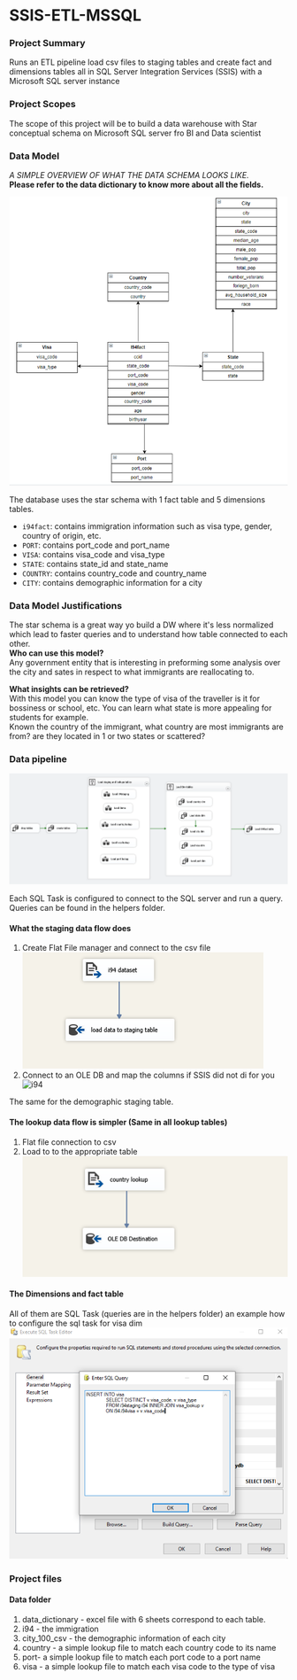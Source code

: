 # SSIS-ETL-MSSQL

### Project Summary
Runs an ETL pipeline load csv files to staging tables and create fact and dimensions tables all in SQL Server Integration Services (SSIS) with a Microsoft SQL server instance

### Project Scopes
The scope of this project will be to build a data warehouse with Star conceptual schema on Microsoft SQL server fro BI and Data scientist

### Data Model
 *A SIMPLE OVERVIEW OF WHAT THE DATA SCHEMA LOOKS LIKE.*\
 **Please refer to the data dictionary to know more about all the fields.**

 ![Shcema](/helpers/schema.PNG)

The database uses the star schema with 1 fact table and 5 dimensions tables.

* `i94fact`: contains immigration information such as visa type, gender, country of origin, etc.
* `PORT`: contains port_code and port_name
* `VISA`: contains visa_code and visa_type
* `STATE`: contains state_id and state_name
* `COUNTRY`: contains country_code and country_name
* `CITY`: contains demographic information for a city

### Data Model Justifications
The star schema is a great way yo build a DW where it's
less normalized which lead to faster queries and to understand how table connected to each other.\
**Who can use this model?**\
Any government entity that is interesting in preforming
some analysis over the city and sates in respect to what immigrants are reallocating to.

**What insights can be retrieved?**\
With this model you can know the type of visa of the traveller is it for bossiness or school, etc. You can
learn what state is more appealing for students for example.\
Known the country of the immigrant, what country are most immigrants are from? are they located in 1 or two states or scattered?

### Data pipeline
![dag](/helpers/pipeline.PNG)

Each SQL Task is configured to connect to the SQL server and run a query. Queries can be found in the helpers folder.

#### What the staging data flow does
1. Create Flat File manager and connect to the csv file
![i94](/helpers/i94staging.png)
2. Connect to an OLE DB and map the columns if SSIS did not di for you
![i94](/helpers/i94staging_oledb.png)

The same for the demographic staging table.

#### The lookup data flow is simpler (Same in all lookup tables)
1. Flat file connection to csv
2. Load to to the appropriate table
![lookupExample](/helpers/lookup_example.png)


#### The Dimensions and fact table
All of them are SQL Task (queries are in the helpers folder)
an example how to configure the sql task for visa dim
![visa_dim](/helpers/excute_sql.png)

### Project files

#### Data folder
1. data_dictionary - excel file with 6 sheets correspond to each table.
2. i94 - the immigration
3. city_100_csv - the demographic information of each city
4. country - a simple lookup file to match each country code to its name
5. port- a simple lookup file to match each port code to a port name
6. visa - a simple lookup file to match each visa code to the type of visa


